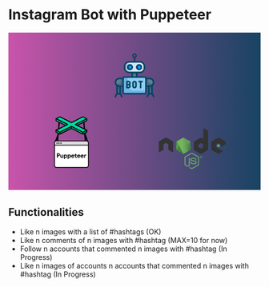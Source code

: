 # Instagram Bot with Puppeteer

![Alt text](assets/auto_insta_logo.png?raw=true "Title")

## Functionalities

* Like n images with a list of #hashtags (OK)
* Like n comments of n images with #hashtag (MAX=10 for now)
* Follow n accounts that commented n images with #hashtag (In Progress)
* Like n images of accounts n accounts that commented n images with #hashtag (In Progress)

